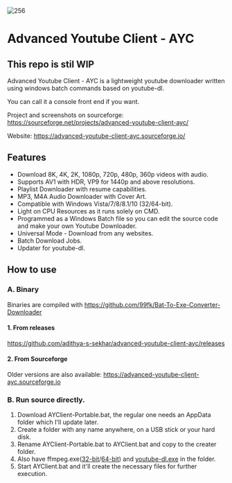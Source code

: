 ![256](https://user-images.githubusercontent.com/60822601/115324256-36724180-a1a7-11eb-929c-c0d1221b7b84.png)

# Advanced Youtube Client - AYC
## This repo is stil WIP

Advanced Youtube Client - AYC is a lightweight youtube downloader written using windows batch commands based on youtube-dl.

You can call it a console front end if you want.

Project and screenshots on sourceforge: https://sourceforge.net/projects/advanced-youtube-client-ayc/

Website: https://advanced-youtube-client-ayc.sourceforge.io/

## Features

- Download 8K, 4K, 2K, 1080p, 720p, 480p, 360p videos with audio.
- Supports AV1 with HDR, VP9 for 1440p and above resolutions.
- Playlist Downloader with resume capabilities.
- MP3, M4A Audio Downloader with Cover Art.
- Compatible with Windows Vista/7/8/8.1/10 (32/64-bit).
- Light on CPU Resources as it runs solely on CMD.
- Programmed as a Windows Batch file so you can edit the source code and make your own Youtube Downloader.
- Universal Mode - Download from any websites.
- Batch Download Jobs.
- Updater for youtube-dl.

## How to use

### A. Binary

Binaries are compiled with https://github.com/99fk/Bat-To-Exe-Converter-Downloader

#### 1. From releases
https://github.com/adithya-s-sekhar/advanced-youtube-client-ayc/releases

#### 2. From Sourceforge
Older versions are also available: https://advanced-youtube-client-ayc.sourceforge.io

### B. Run source directly.

1. Download AYClient-Portable.bat, the regular one needs an AppData folder which I'll update later.
2. Create a folder with any name anywhere, on a USB stick or your hard disk.
3. Rename AYClient-Portable.bat to AYClient.bat and copy to the creater folder.
4. Also have ffmpeg.exe([32-bit](https://www.notion.so/34dc4ddf501a4b98b46ea9fb4f3470af?v=878345c5d88f4d21a6520db752b5c29f)/[64-bit](https://github.com/BtbN/FFmpeg-Builds/releases)) and [youtube-dl.exe](https://youtube-dl.org) in the folder.
5. Start AYClient.bat and it'll create the necessary files for further execution.

